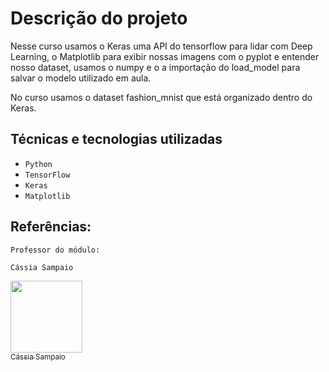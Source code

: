 ﻿# Descrição do projeto

Nesse curso usamos o Keras uma API do tensorflow para lidar com Deep Learning, o Matplotlib para exibir nossas imagens com o pyplot e entender nosso dataset, usamos o numpy e o a importação do load_model para salvar o modelo utilizado em aula.

No curso usamos o dataset fashion_mnist que está organizado dentro do Keras.


## Técnicas e tecnologias utilizadas

- ``Python``
- ``TensorFlow``
- ``Keras``
- ``Matplotlib``

## Referências:

`Professor do módulo:`

``Cássia Sampaio``

[<img src="https://avatars.githubusercontent.com/u/4005687?v=4" width=115><br><sub> Cássia Sampaio</sub>](https://github.com/cassiasamp)